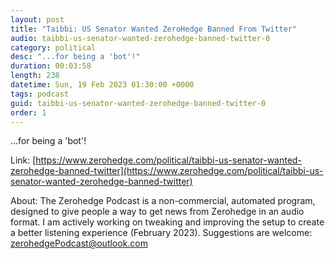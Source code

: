 ```yaml
---
layout: post
title: "Taibbi: US Senator Wanted ZeroHedge Banned From Twitter"
audio: taibbi-us-senator-wanted-zerohedge-banned-twitter-0
category: political
desc: "...for being a 'bot'!"
duration: 00:03:58
length: 238
datetime: Sun, 19 Feb 2023 01:30:00 +0000
tags: podcast
guid: taibbi-us-senator-wanted-zerohedge-banned-twitter-0
order: 1
---
```

...for being a 'bot'!

Link: [https://www.zerohedge.com/political/taibbi-us-senator-wanted-zerohedge-banned-twitter](https://www.zerohedge.com/political/taibbi-us-senator-wanted-zerohedge-banned-twitter)

About: The Zerohedge Podcast is a non-commercial, automated program, designed to give people a way to get news from Zerohedge in an audio format.  I am actively working on tweaking and improving the setup to create a better listening experience (February 2023).  Suggestions are welcome: [zerohedgePodcast@outlook.com](mailto:zerohedgePodcast@outlook.com)